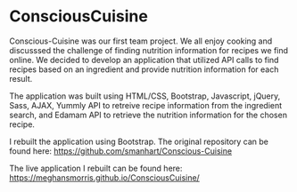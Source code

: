 # ConsciousCuisine

Conscious-Cuisine was our first team project. We all enjoy cooking and discusssed the challenge of finding nutrition information for recipes we find online. We decided to develop an application that utilized API calls to find recipes based on an ingredient and provide nutrition information for each result. 

The application was built using HTML/CSS, Bootstrap, Javascript, jQuery, Sass, AJAX, Yummly API to retreive recipe information from the ingredient search, and Edamam API to retrieve the nutrition information for the chosen recipe.

I rebuilt the application using Bootstrap. The original repository can be found here: https://github.com/smanhart/Conscious-Cuisine

The live application I rebuilt can be found here: https://meghansmorris.github.io/ConsciousCuisine/
